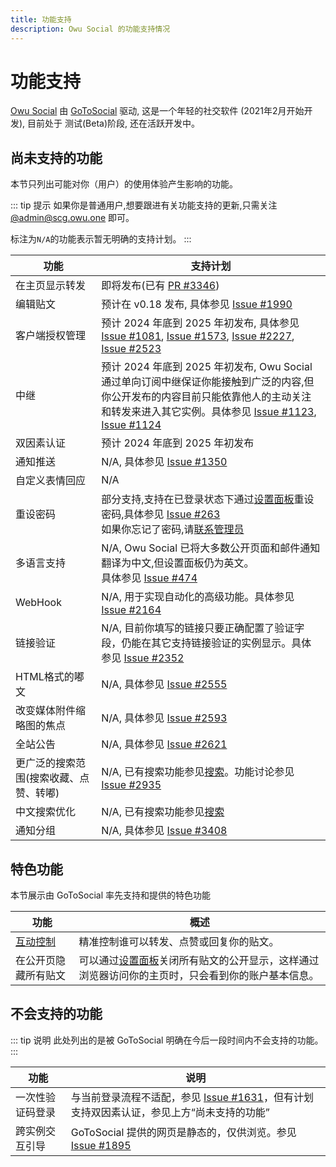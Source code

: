 ```yaml
---
title: 功能支持
description: Owu Social 的功能支持情况
---
```


# 功能支持

[Owu Social](https://scg.owu.one) 由 [GoToSocial](https://gotosocial.org) 驱动, 这是一个年轻的社交软件 (2021年2月开始开发), 目前处于 测试(Beta)阶段, 还在活跃开发中。

## 尚未支持的功能

本节只列出可能对你（用户）的使用体验产生影响的功能。

::: tip 提示
如果你是普通用户,想要跟进有关功能支持的更新,只需关注 [@admin@scg.owu.one](https://scg.owu.one/@admin) 即可。

标注为`N/A`的功能表示暂无明确的支持计划。
:::

| 功能 | 支持计划 |
| --- | --- |
| 在主页显示转发 | 即将发布(已有 [PR #3346](https://github.com/superseriousbusiness/gotosocial/pull/3346)) |
| 编辑贴文 | 预计在 v0.18 发布, 具体参见 [Issue #1990](https://github.com/superseriousbusiness/gotosocial/issues/1990) |
| 客户端授权管理 | 预计 2024 年底到 2025 年初发布, 具体参见 [Issue #1081](https://github.com/superseriousbusiness/gotosocial/issues/1081), [Issue #1573](https://github.com/superseriousbusiness/gotosocial/issues/1573), [Issue #2227](https://github.com/superseriousbusiness/gotosocial/issues/2227), [Issue #2523](https://github.com/superseriousbusiness/gotosocial/issues/2523) |
| 中继 | 预计 2024 年底到 2025 年初发布, Owu Social 通过单向订阅中继保证你能接触到广泛的内容,但你公开发布的内容目前只能依靠他人的主动关注和转发来进入其它实例。具体参见 [Issue #1123](https://github.com/superseriousbusiness/gotosocial/issues/1123), [Issue #1124](https://github.com/superseriousbusiness/gotosocial/issues/1124) |
| 双因素认证 | 预计 2024 年底到 2025 年初发布 |
| 通知推送 | N/A, 具体参见 [Issue #1350](https://github.com/superseriousbusiness/gotosocial/issues/1350) |
| 自定义表情回应 | N/A |
| 重设密码 | 部分支持,支持在已登录状态下通过[设置面板](https://scg.owu.one/settings)重设密码,具体参见 [Issue #263](https://github.com/superseriousbusiness/gotosocial/issues/263)<br/>如果你忘记了密码,请[联系管理员](/contact.md) |
| 多语言支持 | N/A, Owu Social 已将大多数公开页面和邮件通知翻译为中文,但设置面板仍为英文。<br/>具体参见 [Issue #474](https://github.com/superseriousbusiness/gotosocial/issues/474) |
| WebHook | N/A, 用于实现自动化的高级功能。具体参见 [Issue #2164](https://github.com/superseriousbusiness/gotosocial/issues/2164) |
| 链接验证 | N/A, 目前你填写的链接只要正确配置了验证字段，仍能在其它支持链接验证的实例显示。具体参见 [Issue #2352](https://github.com/superseriousbusiness/gotosocial/issues/2352) |
| HTML格式的嘟文 | N/A, 具体参见 [Issue #2555](https://github.com/superseriousbusiness/gotosocial/issues/2555) |
| 改变媒体附件缩略图的焦点 | N/A, 具体参见 [Issue #2593](https://github.com/superseriousbusiness/gotosocial/issues/2593) |
| 全站公告 | N/A, 具体参见 [Issue #2621](https://github.com/superseriousbusiness/gotosocial/issues/2621) |
| 更广泛的搜索范围(搜索收藏、点赞、转嘟) | N/A, 已有搜索功能参见[搜索](search.md)。功能讨论参见 [Issue #2935](https://github.com/superseriousbusiness/gotosocial/issues/2935) |
| 中文搜索优化 | N/A, 已有搜索功能参见[搜索](search.md) |
| 通知分组 | N/A, 具体参见 [Issue #3408](https://github.com/superseriousbusiness/gotosocial/issues/3408) |

## 特色功能

本节展示由 GoToSocial 率先支持和提供的特色功能

| 功能 | 概述 |
| --- | --- |
| [互动控制](/settings/interaction-control.md) | 精准控制谁可以转发、点赞或回复你的贴文。|
| 在公开页隐藏所有贴文 | 可以通过[设置面板](https://scg.owu.one/settings)关闭所有贴文的公开显示，这样通过浏览器访问你的主页时，只会看到你的账户基本信息。 |

## 不会支持的功能

::: tip 说明
此处列出的是被 GoToSocial 明确在今后一段时间内不会支持的功能。
:::

| 功能 | 说明 |
| --- | --- |
| 一次性验证码登录 | 与当前登录流程不适配，参见 [Issue #1631](https://github.com/superseriousbusiness/gotosocial/issues/1631)，但有计划支持双因素认证，参见上方“尚未支持的功能” |
| 跨实例交互引导 | GoToSocial 提供的网页是静态的，仅供浏览。参见 [Issue #1895](https://github.com/superseriousbusiness/gotosocial/issues/1895) |
